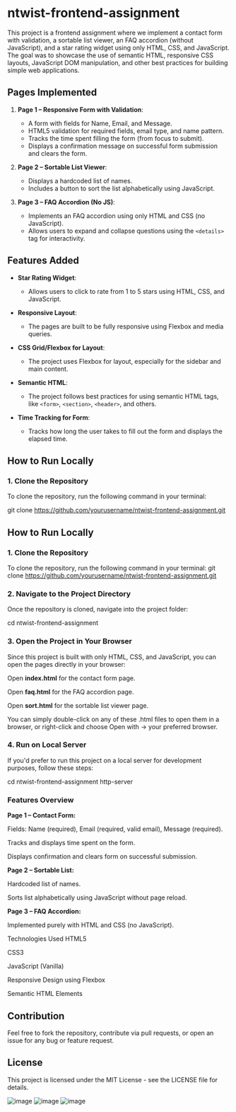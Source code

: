 # ntwist-frontend-assignment

This project is a frontend assignment where we implement a contact form with validation, a sortable list viewer, an FAQ accordion (without JavaScript), and a star rating widget using only HTML, CSS, and JavaScript. The goal was to showcase the use of semantic HTML, responsive CSS layouts, JavaScript DOM manipulation, and other best practices for building simple web applications.

## Pages Implemented

1. **Page 1 – Responsive Form with Validation**:
   - A form with fields for Name, Email, and Message.
   - HTML5 validation for required fields, email type, and name pattern.
   - Tracks the time spent filling the form (from focus to submit).
   - Displays a confirmation message on successful form submission and clears the form.

2. **Page 2 – Sortable List Viewer**:
   - Displays a hardcoded list of names.
   - Includes a button to sort the list alphabetically using JavaScript.

3. **Page 3 – FAQ Accordion (No JS)**:
   - Implements an FAQ accordion using only HTML and CSS (no JavaScript).
   - Allows users to expand and collapse questions using the `<details>` tag for interactivity.

## Features Added

- **Star Rating Widget**:
  - Allows users to click to rate from 1 to 5 stars using HTML, CSS, and JavaScript.

- **Responsive Layout**:
  - The pages are built to be fully responsive using Flexbox and media queries.

- **CSS Grid/Flexbox for Layout**:
  - The project uses Flexbox for layout, especially for the sidebar and main content.

- **Semantic HTML**:
  - The project follows best practices for using semantic HTML tags, like `<form>`, `<section>`, `<header>`, and others.

- **Time Tracking for Form**:
  - Tracks how long the user takes to fill out the form and displays the elapsed time.

## How to Run Locally

### 1. Clone the Repository
   To clone the repository, run the following command in your terminal:

   git clone https://github.com/yourusername/ntwist-frontend-assignment.git
## How to Run Locally

### 1. Clone the Repository
   To clone the repository, run the following command in your terminal:
git clone https://github.com/yourusername/ntwist-frontend-assignment.git

### 2. Navigate to the Project Directory
Once the repository is cloned, navigate into the project folder:

cd ntwist-frontend-assignment
### 3. Open the Project in Your Browser
Since this project is built with only HTML, CSS, and JavaScript, you can open the pages directly in your browser:

Open **index.html** for the contact form page.

Open **faq.html** for the FAQ accordion page.

Open **sort.html** for the sortable list viewer page.

You can simply double-click on any of these .html files to open them in a browser, or right-click and choose Open with → your preferred browser.

### 4. Run on Local Server
If you'd prefer to run this project on a local server for development purposes, follow these steps:

cd ntwist-frontend-assignment
http-server

### Features Overview
**Page 1 – Contact Form:**

Fields: Name (required), Email (required, valid email), Message (required).

Tracks and displays time spent on the form.

Displays confirmation and clears form on successful submission.

**Page 2 – Sortable List:**

Hardcoded list of names.

Sorts list alphabetically using JavaScript without page reload.

**Page 3 – FAQ Accordion:**

Implemented purely with HTML and CSS (no JavaScript).

Technologies Used
HTML5

CSS3

JavaScript (Vanilla)

Responsive Design using Flexbox

Semantic HTML Elements

## Contribution
Feel free to fork the repository, contribute via pull requests, or open an issue for any bug or feature request.

## License
This project is licensed under the MIT License - see the LICENSE file for details.

![image](https://github.com/user-attachments/assets/9ea763ba-e05a-4b87-a20f-fa2c826aff1b)
![image](https://github.com/user-attachments/assets/2d8dd1d2-c55a-4095-a784-7e2e486a6ff9)
![image](https://github.com/user-attachments/assets/a00aaf73-d381-4904-82de-241363ef7023)



